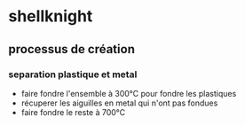# shellknight
## processus de création
### separation plastique et metal
 - faire fondre l'ensemble à 300°C pour fondre les plastiques
 - récuperer les aiguilles en metal qui n'ont pas fondues
 - faire fondre le reste à 700°C
 